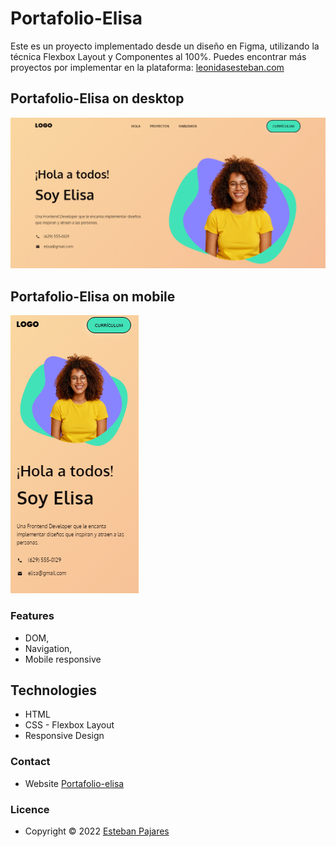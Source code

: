 # Portafolio-Elisa
Este es un proyecto implementado desde un diseño en Figma, utilizando la técnica Flexbox Layout y Componentes al 100%.
Puedes encontrar más proyectos por implementar en la plataforma: [leonidasesteban.com](https://leonidasesteban.com/proyectos")

## Portafolio-Elisa on desktop

![Portafolio-Elisa on desktop](./images/desktop.png)

## Portafolio-Elisa on mobile

![Portafolio-Elisa on mobile](./images/mobile.png)

### Features

- DOM,
- Navigation,
- Mobile responsive

## Technologies

- HTML
- CSS - Flexbox Layout
- Responsive Design

### Contact

- Website [Portafolio-elisa](https://estebanpajares.github.io/portafolio-elisa/)

### Licence

- Copyright © 2022 [Esteban Pajares](https://github.com/EstebanPajares)